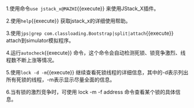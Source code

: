 
1.使用命令`use jstack_x@MAZHI`{{execute}} 来使用JStack_X插件。

2.使用`help`{{execute}} 获取jstack_x的详细使用帮助。  

3.使用`jps|grep com.classloading.Bootstrap|split|attach`{{execute}} attach到simulator模拟程序。

4.运行`autocheck`{{execute}} 命令，这个命令会自动检测死锁、锁竞争激烈、线程数不断上涨等情况。

5.使用`lock -d -m`{{execute}} 继续查看死锁线程的详细信息，其中的-d表示列出所有死锁的线程，-m表示显示尽量全面的信息。

6.当有锁的激烈竞争时，可使用 lock -m -f address 命令查看某个锁的具体信息。


